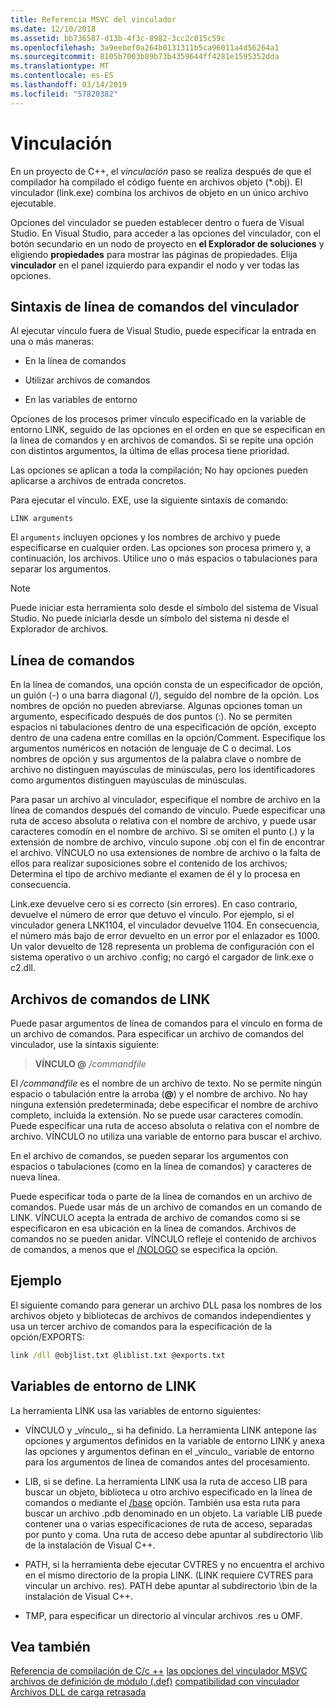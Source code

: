 ```yaml
---
title: Referencia MSVC del vinculador
ms.date: 12/10/2018
ms.assetid: bb736587-d13b-4f3c-8982-3cc2c015c59c
ms.openlocfilehash: 3a9eebef0a264b0131311b5ca96011a4d56264a1
ms.sourcegitcommit: 8105b7003b89b73b4359644ff4281e1595352dda
ms.translationtype: MT
ms.contentlocale: es-ES
ms.lasthandoff: 03/14/2019
ms.locfileid: "57820382"
---
```

# <a name="linking"></a>Vinculación

En un proyecto de C++, el *vinculación* paso se realiza después de que el compilador ha compilado el código fuente en archivos objeto (*.obj). El vinculador (link.exe) combina los archivos de objeto en un único archivo ejecutable. 

Opciones del vinculador se pueden establecer dentro o fuera de Visual Studio. En Visual Studio, para acceder a las opciones del vinculador, con el botón secundario en un nodo de proyecto en **el Explorador de soluciones** y eligiendo **propiedades** para mostrar las páginas de propiedades. Elija **vinculador** en el panel izquierdo para expandir el nodo y ver todas las opciones. 


## <a name="linker-command-line-syntax"></a>Sintaxis de línea de comandos del vinculador

Al ejecutar vínculo fuera de Visual Studio, puede especificar la entrada en una o más maneras:

- En la línea de comandos

- Utilizar archivos de comandos

- En las variables de entorno

Opciones de los procesos primer vínculo especificado en la variable de entorno LINK, seguido de las opciones en el orden en que se especifican en la línea de comandos y en archivos de comandos. Si se repite una opción con distintos argumentos, la última de ellas procesa tiene prioridad.

Las opciones se aplican a toda la compilación; No hay opciones pueden aplicarse a archivos de entrada concretos.

Para ejecutar el vínculo. EXE, use la siguiente sintaxis de comando:

```
LINK arguments
```

El `arguments` incluyen opciones y los nombres de archivo y puede especificarse en cualquier orden. Las opciones son procesa primero y, a continuación, los archivos. Utilice uno o más espacios o tabulaciones para separar los argumentos.

> [!NOTE]
>  Puede iniciar esta herramienta solo desde el símbolo del sistema de Visual Studio. No puede iniciarla desde un símbolo del sistema ni desde el Explorador de archivos.

## <a name="command-line"></a>Línea de comandos

En la línea de comandos, una opción consta de un especificador de opción, un guión (-) o una barra diagonal (/), seguido del nombre de la opción. Los nombres de opción no pueden abreviarse. Algunas opciones toman un argumento, especificado después de dos puntos (:). No se permiten espacios ni tabulaciones dentro de una especificación de opción, excepto dentro de una cadena entre comillas en la opción/Comment. Especifique los argumentos numéricos en notación de lenguaje de C o decimal. Los nombres de opción y sus argumentos de la palabra clave o nombre de archivo no distinguen mayúsculas de minúsculas, pero los identificadores como argumentos distinguen mayúsculas de minúsculas.

Para pasar un archivo al vinculador, especifique el nombre de archivo en la línea de comandos después del comando de vínculo. Puede especificar una ruta de acceso absoluta o relativa con el nombre de archivo, y puede usar caracteres comodín en el nombre de archivo. Si se omiten el punto (.) y la extensión de nombre de archivo, vínculo supone .obj con el fin de encontrar el archivo. VÍNCULO no usa extensiones de nombre de archivo o la falta de ellos para realizar suposiciones sobre el contenido de los archivos; Determina el tipo de archivo mediante el examen de él y lo procesa en consecuencia.

Link.exe devuelve cero si es correcto (sin errores).  En caso contrario, devuelve el número de error que detuvo el vínculo.  Por ejemplo, si el vinculador genera LNK1104, el vinculador devuelve 1104.  En consecuencia, el número más bajo de error devuelto en un error por el enlazador es 1000.  Un valor devuelto de 128 representa un problema de configuración con el sistema operativo o un archivo .config; no cargó el cargador de link.exe o c2.dll.

## <a name="link-command-files"></a>Archivos de comandos de LINK

Puede pasar argumentos de línea de comandos para el vínculo en forma de un archivo de comandos. Para especificar un archivo de comandos del vinculador, use la sintaxis siguiente:

> **VÍNCULO \@**  <em>/commandfile</em>

El */commandfile* es el nombre de un archivo de texto. No se permite ningún espacio o tabulación entre la arroba (**\@**) y el nombre de archivo. No hay ninguna extensión predeterminada; debe especificar el nombre de archivo completo, incluida la extensión. No se puede usar caracteres comodín. Puede especificar una ruta de acceso absoluta o relativa con el nombre de archivo. VÍNCULO no utiliza una variable de entorno para buscar el archivo.

En el archivo de comandos, se pueden separar los argumentos con espacios o tabulaciones (como en la línea de comandos) y caracteres de nueva línea.

Puede especificar toda o parte de la línea de comandos en un archivo de comandos. Puede usar más de un archivo de comandos en un comando de LINK. VÍNCULO acepta la entrada de archivo de comandos como si se especificaron en esa ubicación en la línea de comandos. Archivos de comandos no se pueden anidar. VÍNCULO refleje el contenido de archivos de comandos, a menos que el [/NOLOGO](nologo-suppress-startup-banner-linker.md) se especifica la opción.

## <a name="example"></a>Ejemplo

El siguiente comando para generar un archivo DLL pasa los nombres de los archivos objeto y bibliotecas de archivos de comandos independientes y usa un tercer archivo de comandos para la especificación de la opción/EXPORTS:

```cmd
link /dll @objlist.txt @liblist.txt @exports.txt
```

## <a name="link-environment-variables"></a>Variables de entorno de LINK

La herramienta LINK usa las variables de entorno siguientes:

- VÍNCULO y \_vínculo\_, si ha definido. La herramienta LINK antepone las opciones y argumentos definidos en la variable de entorno LINK y anexa las opciones y argumentos definan en el \_vínculo\_ variable de entorno para los argumentos de línea de comandos antes del procesamiento.

- LIB, si se define. La herramienta LINK usa la ruta de acceso LIB para buscar un objeto, biblioteca u otro archivo especificado en la línea de comandos o mediante el [/base](base-base-address.md) opción. También usa esta ruta para buscar un archivo .pdb denominado en un objeto. La variable LIB puede contener una o varias especificaciones de ruta de acceso, separadas por punto y coma. Una ruta de acceso debe apuntar al subdirectorio \lib de la instalación de Visual C++.

- PATH, si la herramienta debe ejecutar CVTRES y no encuentra el archivo en el mismo directorio de la propia LINK. (LINK requiere CVTRES para vincular un archivo. res). PATH debe apuntar al subdirectorio \bin de la instalación de Visual C++.

- TMP, para especificar un directorio al vincular archivos .res u OMF.

## <a name="see-also"></a>Vea también

[Referencia de compilación de C/c ++](c-cpp-building-reference.md)
[las opciones del vinculador MSVC](linker-options.md)
[archivos de definición de módulo (.def)](module-definition-dot-def-files.md)
[compatibilidad con vinculador Archivos DLL de carga retrasada](linker-support-for-delay-loaded-dlls.md)
